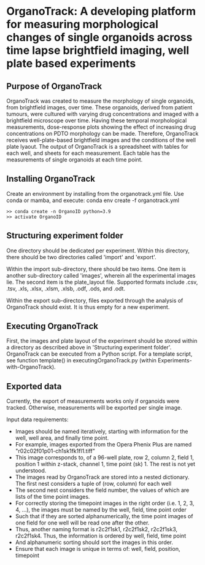 # OrganoTrack: A developing platform for measuring morphological changes of single organoids across time lapse brightfield imaging, well plate based experiments

## Purpose of OrganoTrack
OrganoTrack was created to measure the morphology of single organoids, from brightfield images, over time.
These organoids, derived from patient tumours, were cultured with varying drug concentrations and imaged with a brightfield microscope over time.
Having these temporal morphological measurements, dose-response plots showing the effect of increasing drug concentrations on PDTO morphology can be made.
Therefore, OrganoTrack receives well-plate-based brightfield images and the conditions of the well plate lyaout.
The output of OrganoTrack is a spreadsheet with tables for each well, and sheets for each measurement.
Each table has the measurements of single organoids at each time point.

## Installing OrganoTrack
Create an environment by installing from the organotrack.yml file.
Use conda or mamba, and execute: conda env create -f organotrack.yml

   ```
   >> conda create -n OrganoID python=3.9
   >> activate OrganoID
   ```

## Structuring experiment folder
One directory should be dedicated per experiment.
Within this directory, there should be two directories called 'import' and 'export'.

Within the import sub-directory, there should be two items.
One item is another sub-directory called 'images', wherein all the experimental images lie.
The second item is the plate_layout file. Supported formats include .csv, .tsv, .xls, .xlsx, .xlsm, .xlsb, .odf, .ods, and .odt.

Within the export sub-directory, files exported through the analysis of OrganoTrack should exist.
It is thus empty for a new experiment.

## Executing OrganoTrack
First, the images and plate layout of the experiment should be stored within a directory as described above in 'Structuring experiment folder'.
OrganoTrack can be executed from a Python script.
For a template script, see function template() in executingOrganoTrack.py (within Experiments-with-OrganoTrack).


## Exported data
Currently, the export of measurements works only if organoids were tracked.
Otherwise, measurements will be exported per single image.

Input data requirements:
- Images should be named iteratively, starting with information for the well, well area, and finally time point.
- For example, images exported from the Opera Phenix Plus are named "r02c02f01p01-ch1sk1fk1fl1.tiff"
- This image corresponds to, of a 96-well plate, row 2, column 2, field 1, position 1 within z-stack, channel 1, time point (sk) 1. The rest is not yet understood.
- The images read by OrganoTrack are stored into a nested dictionary. The first nest considers a tuple of (row, column) for each well
- The second nest considers the field number, the values of which are lists of the time point images.
- For correctly storing the timepoint images in the right order (i.e. 1, 2, 3, 4, ...), the images must be named by the well, field, time point order
- Such that if they are sorted alphanumerically, the time point images of one field for one well will be read one after the other.
- Thus, another naming format is r2c2f1sk1, r2c2f1sk2, r2c2f1sk3, r2c2f1sk4. Thus, the information is ordered by well, field, time point
- And alphanumeric sorting should sort the images in this order.
- Ensure that each image is unique in terms of: well, field, position, timepoint

